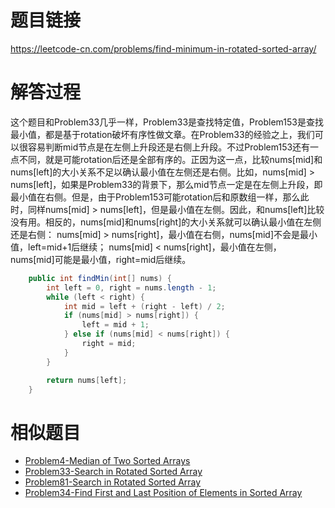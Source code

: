 # 题目链接
https://leetcode-cn.com/problems/find-minimum-in-rotated-sorted-array/

# 解答过程
这个题目和Problem33几乎一样，Problem33是查找特定值，Problem153是查找最小值，都是基于rotation破坏有序性做文章。在Problem33的经验之上，我们可以很容易判断mid节点是在左侧上升段还是右侧上升段。不过Problem153还有一点不同，就是可能rotation后还是全部有序的。正因为这一点，比较nums[mid]和nums[left]的大小关系不足以确认最小值在左侧还是右侧。比如，nums[mid] > nums[left]，如果是Problem33的背景下，那么mid节点一定是在左侧上升段，即最小值在右侧。但是，由于Problem153可能rotation后和原数组一样，那么此时，同样nums[mid] > nums[left]，但是最小值在左侧。因此，和nums[left]比较没有用。相反的，nums[mid]和nums[right]的大小关系就可以确认最小值在左侧还是右侧：
nums[mid] > nums[right]，最小值在右侧，nums[mid]不会是最小值，left=mid+1后继续；
nums[mid] < nums[right]，最小值在左侧，nums[mid]可能是最小值，right=mid后继续。

```java
	public int findMin(int[] nums) {
		int left = 0, right = nums.length - 1;
		while (left < right) {
			int mid = left + (right - left) / 2;
			if (nums[mid] > nums[right]) {
				left = mid + 1;
			} else if (nums[mid] < nums[right]) {
				right = mid;
			}
		}

		return nums[left];
	}
```

# 相似题目
- [Problem4-Median of Two Sorted Arrays](2022-11-07-leetcode-problem-4.md)
- [Problem33-Search in Rotated Sorted Array](2022-01-04-leetcode-problem-33.md)
- [Problem81-Search in Rotated Sorted Array](2023-11-09-leetcode-problem-81.md)
- [Problem34-Find First and Last Position of Elements in Sorted Array](2021-11-25-leetcode-problem-34.md)